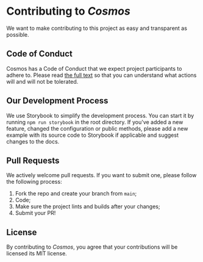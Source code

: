# Contributing to _Cosmos_
We want to make contributing to this project as easy and transparent as possible.

## Code of Conduct
Cosmos has a Code of Conduct that we expect project participants to adhere
to. Please read [the full text](https://github.com/cosmograph-org/cosmos/CODE_OF_CONDUCT.md) so that you can understand
what actions will and will not be tolerated.

## Our Development Process
We use Storybook to simplify the development process. You can start it by running `npm run storybook` in the root directory.
If you've added a new feature, changed the configuration or public methods, please add a new example with its source code to Storybook if applicable and suggest changes to the docs.

## Pull Requests
We actively welcome pull requests. If you want to submit one, please follow the following process:

1. Fork the repo and create your branch from `main`;
2. Code;
3. Make sure the project lints and builds after your changes;
4. Submit your PR!

## License
By contributing to _Cosmos_, you agree that your contributions will be licensed its MIT license.
